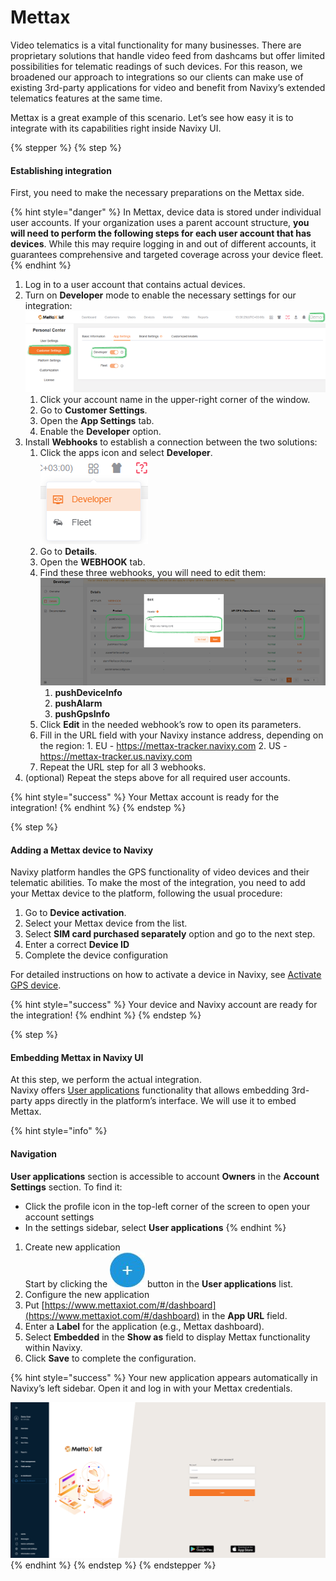 # Mettax

Video telematics is a vital functionality for many businesses. There are proprietary solutions that handle video feed from dashcams but offer limited possibilities for telematic readings of such devices. For this reason, we broadened our approach to integrations so our clients can make use of existing 3rd-party applications for video and benefit from Navixy’s extended telematics features at the same time.

Mettax is a great example of this scenario. Let’s see how easy it is to integrate with its capabilities right inside Navixy UI.

{% stepper %}
{% step %}
#### Establishing integration

First, you need to make the necessary preparations on the Mettax side.

{% hint style="danger" %}
In Mettax, device data is stored under individual user accounts. If your organization uses a parent account structure, **you will need to perform the following steps for each user account that has devices**. While this may require logging in and out of different accounts, it guarantees comprehensive and targeted coverage across your device fleet.
{% endhint %}

1. Log in to a user account that contains actual devices.
2. Turn on **Developer** mode to enable the necessary settings for our integration:![Mettax-UI.png](attachments/Mettax-UI.png)
   1. Click your account name in the upper-right corner of the window.
   2. Go to **Customer Settings**.
   3. Open the **App Settings** tab.
   4. Enable the **Developer** option.
3. Install **Webhooks** to establish a connection between the two solutions:
   1. Click the apps icon and select **Developer**.\
      ![image-20250428-102043.png](attachments/image-20250428-102043.png)
   2. Go to **Details**.
   3. Open the **WEBHOOK** tab.
   4. Find these three webhooks, you will need to edit them:\
      ![Mettax-webhooks.png](attachments/Mettax-webhooks.png)
      1. **pushDeviceInfo**
      2. **pushAlarm**
      3. **pushGpsInfo**
   5. Click **Edit** in the needed webhook’s row to open its parameters.
   6. Fill in the URL field with your Navixy instance address, depending on the region: 1. EU - https://mettax-tracker.navixy.com 2. US - https://mettax-tracker.us.navixy.com
   7. Repeat the URL step for all 3 webhooks.
4. (optional) Repeat the steps above for all required user accounts.

{% hint style="success" %}
Your Mettax account is ready for the integration!
{% endhint %}
{% endstep %}

{% step %}
#### Adding a Mettax device to Navixy

Navixy platform handles the GPS functionality of video devices and their telematic abilities. To make the most of the integration, you need to add your Mettax device to the platform, following the usual procedure:

1. Go to **Device activation**.
2. Select your Mettax device from the list.
3. Select **SIM card purchased separately** option and go to the next step.
4. Enter a correct **Device ID**
5. Complete the device configuration

For detailed instructions on how to activate a device in Navixy, see [Activate GPS device](../quick-start/activate-gps-device.md).

{% hint style="success" %}
Your device and Navixy account are ready for the integration!
{% endhint %}
{% endstep %}

{% step %}
#### Embedding Mettax in Navixy UI

At this step, we perform the actual integration.\
Navixy offers [User applications](../account/user-applications/) functionality that allows embedding 3rd-party apps directly in the platform’s interface. We will use it to embed Mettax.

{% hint style="info" %}
#### **Navigation**

**User applications** section is accessible to account **Owners** in the **Account Settings** section. To find it:

* Click the profile icon in the top-left corner of the screen to open your account settings
* In the settings sidebar, select **User applications**
{% endhint %}

1. Create new application\
   Start by clicking the <img src="attachments/5c189486-fbcd-47f6-ae65-953cb70ff9b2" alt="chrome_py0qhiu5p8.webp" data-size="line"> button in the **User applications** list.
2. Configure the new application
3. Put [https://www.mettaxiot.com/#/dashboard](https://www.mettaxiot.com/#/dashboard) in the **App URL** field.
4. Enter a **Label** for the application (e.g., Mettax dashboard).
5. Select **Embedded** in the **Show as** field to display Mettax functionality within Navixy.
6. Click **Save** to complete the configuration.

{% hint style="success" %}
Your new application appears automatically in Navixy’s left sidebar. Open it and log in with your Mettax credentials.

<img src="attachments/image-20250428-113317.png" alt="image-20250428-113317.png" data-size="original">
{% endhint %}
{% endstep %}
{% endstepper %}
